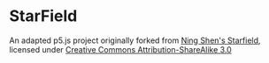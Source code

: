 # StarField
An adapted p5.js project originally forked from [Ning Shen's Starfield](https://www.openprocessing.org/sketch/429790), licensed under [Creative Commons Attribution-ShareAlike 3.0](https://creativecommons.org/licenses/by-sa/3.0/)
